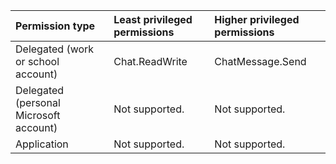 |Permission type|Least privileged permissions|Higher privileged permissions|
|:---|:---|:---|
|Delegated (work or school account)|Chat.ReadWrite|ChatMessage.Send|
|Delegated (personal Microsoft account)|Not supported.|Not supported.|
|Application|Not supported.|Not supported.|